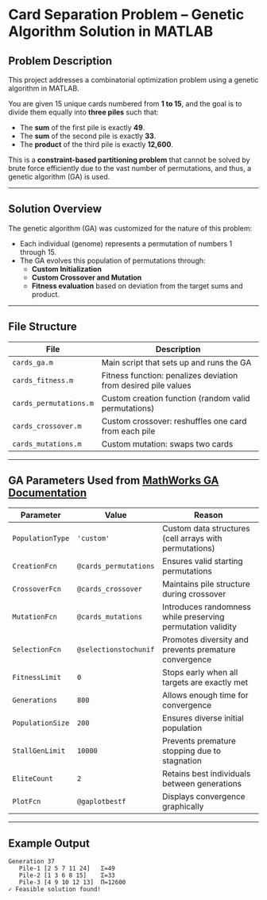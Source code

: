 # Card Separation Problem – Genetic Algorithm Solution in MATLAB

## Problem Description
This project addresses a combinatorial optimization problem using a genetic algorithm in MATLAB.

You are given 15 unique cards numbered from **1 to 15**, and the goal is to divide them equally into **three piles** such that:

- The **sum** of the first pile is exactly **49**.
- The **sum** of the second pile is exactly **33**.
- The **product** of the third pile is exactly **12,600**.

This is a **constraint-based partitioning problem** that cannot be solved by brute force efficiently due to the vast number of permutations, and thus, a genetic algorithm (GA) is used.

---

## Solution Overview

The genetic algorithm (GA) was customized for the nature of this problem:
- Each individual (genome) represents a permutation of numbers 1 through 15.
- The GA evolves this population of permutations through:
  - **Custom Initialization**
  - **Custom Crossover and Mutation**
  - **Fitness evaluation** based on deviation from the target sums and product.

---

## File Structure

| File | Description |
|------|-------------|
| `cards_ga.m`     | Main script that sets up and runs the GA |
| `cards_fitness.m`        | Fitness function: penalizes deviation from desired pile values |
| `cards_permutations.m`   | Custom creation function (random valid permutations) |
| `cards_crossover.m`      | Custom crossover: reshuffles one card from each pile |
| `cards_mutations.m`      | Custom mutation: swaps two cards |

---

## GA Parameters Used from [MathWorks GA Documentation](https://www.mathworks.com/help/gads/ga.html)

| Parameter | Value | Reason |
|----------|-------|--------|
| `PopulationType` | `'custom'` | Custom data structures (cell arrays with permutations) |
| `CreationFcn` | `@cards_permutations` | Ensures valid starting permutations |
| `CrossoverFcn` | `@cards_crossover` | Maintains pile structure during crossover |
| `MutationFcn` | `@cards_mutations` | Introduces randomness while preserving permutation validity |
| `SelectionFcn` | `@selectionstochunif` | Promotes diversity and prevents premature convergence |
| `FitnessLimit` | `0` | Stops early when all targets are exactly met |
| `Generations` | `800` | Allows enough time for convergence |
| `PopulationSize` | `200` | Ensures diverse initial population |
| `StallGenLimit` | `10000` | Prevents premature stopping due to stagnation |
| `EliteCount` | `2` | Retains best individuals between generations |
| `PlotFcn` | `@gaplotbestf` | Displays convergence graphically |

---

## Example Output
```text
Generation 37
   Pile-1 [2 5 7 11 24]   Σ=49
   Pile-2 [1 3 6 8 15]    Σ=33
   Pile-3 [4 9 10 12 13]  Π=12600
✓ Feasible solution found!
